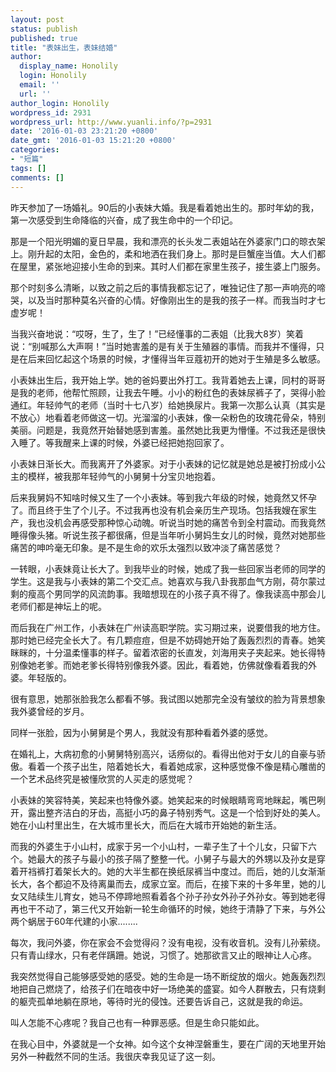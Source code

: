 ```yaml
---
layout: post
status: publish
published: true
title: "表妹出生，表妹结婚"
author:
  display_name: Honolily
  login: Honolily
  email: ''
  url: ''
author_login: Honolily
wordpress_id: 2931
wordpress_url: http://www.yuanli.info/?p=2931
date: '2016-01-03 23:21:20 +0800'
date_gmt: '2016-01-03 15:21:20 +0800'
categories:
- "短篇"
tags: []
comments: []
---
```

<p>昨天参加了一场婚礼。90后的小表妹大婚。我是看着她出生的。那时年幼的我，第一次感受到生命降临的兴奋，成了我生命中的一个印记。</p>
<p>那是一个阳光明媚的夏日早晨，我和漂亮的长头发二表姐站在外婆家门口的晾衣架上。刚升起的太阳，金色的，柔和地洒在我们身上。那时是巨蟹座当值。大人们都在屋里，紧张地迎接小生命的到来。其时人们都在家里生孩子，接生婆上门服务。</p>
<p>那个时刻多么清晰，以致之前之后的事情我都忘记了，唯独记住了那一声响亮的啼哭，以及当时那种莫名兴奋的心情。好像刚出生的是我的孩子一样。而我当时才七虚岁呢！</p>
<p>当我兴奋地说：&ldquo;哎呀，生了，生了！&rdquo;已经懂事的二表姐（比我大8岁）笑着说：&ldquo;别喊那么大声啊！&rdquo;当时她害羞的是有关于生殖器的事情。而我并不懂得，只是在后来回忆起这个场景的时候，才懂得当年豆蔻初开的她对于生殖是多么敏感。</p>
<p>小表妹出生后，我开始上学。她的爸妈要出外打工。我背着她去上课，同村的哥哥是我的老师，他帮忙照顾，让我去午睡。小小的粉红色的表妹尿裤子了，哭得小脸通红。年轻帅气的老师（当时十七八岁）给她换尿片。我第一次那么认真（其实是不放心）地看着老师做这一切。光溜溜的小表妹，像一朵粉色的玫瑰花骨朵，特别美丽。问题是，我竟然开始替她感到害羞。虽然她比我更为懵懂。不过我还是很快入睡了。等我醒来上课的时候，外婆已经把她抱回家了。</p>
<p>小表妹日渐长大。而我离开了外婆家。对于小表妹的记忆就是她总是被打扮成小公主的模样，被我那年轻帅气的小舅舅十分宝贝地抱着。</p>
<p>后来我舅妈不知啥时候又生了一个小表妹。等到我六年级的时候，她竟然又怀孕了。而且终于生了个儿子。不过我再也没有机会亲历生产现场。包括我嫂在家生产，我也没机会再感受那种惊心动魄。听说当时她的痛苦令到全村震动。而我竟然睡得像头猪。听说生孩子都很痛，但是当年听小舅妈生女儿的时候，竟然对她那些痛苦的呻吟毫无印象。是不是生命的欢乐太强烈以致冲淡了痛苦感觉？</p>
<p>一转眼，小表妹竟让长大了。到我毕业的时候，她成了我一些回家当老师的同学的学生。这是我与小表妹的第二个交汇点。她喜欢与我八卦我那血气方刚，荷尔蒙过剩的瘦高个男同学的风流韵事。我暗想现在的小孩子真不得了。像我读高中那会儿老师们都是神坛上的呢。</p>
<p>而后我在广州工作，小表妹在广州读高职学院。实习期过来，说要借我的地方住。那时她已经完全长大了。有几颗痘痘，但是不妨碍她开始了轰轰烈烈的青春。她笑眯眯的，十分温柔懂事的样子。留着浓密的长直发，刘海用夹子夹起来。她长得特别像她老爹。而她老爹长得特别像我外婆。因此，看着她，仿佛就像看着我的外婆。年轻版的。</p>
<p>很有意思，她那张脸我怎么都看不够。我试图以她那完全没有皱纹的脸为背景想象我外婆曾经的岁月。</p>
<p>同样一张脸，因为小舅舅是个男人，我就没有那种看着外婆的感觉。</p>
<p>在婚礼上，大病初愈的小舅舅特别高兴，话痨似的。看得出他对于女儿的自豪与骄傲。看着一个孩子出生，陪着她长大，看着她成家，这种感觉像不像是精心雕凿的一个艺术品终究是被懂欣赏的人买走的感觉呢？</p>
<p>小表妹的笑容特美，笑起来也特像外婆。她笑起来的时候眼睛弯弯地眯起，嘴巴咧开，露出整齐洁白的牙齿，高挺小巧的鼻子特别秀气。这是一个恰到好处的美人。她在小山村里出生，在大城市里长大，而后在大城市开始她的新生活。</p>
<p>而我的外婆生于小山村，成家于另一个小山村，一辈子生了十个儿女，只留下六个。她最大的孩子与最小的孩子隔了整整一代。小舅子与最大的外甥以及孙女是穿着开裆裤打着架长大的。她的大半生都在换纸尿裤当中度过。而后，她的儿女渐渐长大，各个都迫不及待离巢而去，成家立室。而后，在接下来的十多年里，她的儿女又陆续生儿育女，她马不停蹄地照看着各个孙子孙女外孙子外孙女。等到她老得再也干不动了，第三代又开始新一轮生命循环的时候，她终于清静了下来，与外公两个蜗居于60年代建的小家........</p>
<p>每次，我问外婆，你在家会不会觉得闷？没有电视，没有收音机。没有儿孙萦绕。只有青山绿水，只有老伴蹒跚。她说，习惯了。她那欲言又止的眼神让人心疼。</p>
<p>我突然觉得自己能够感受她的感受。她的生命是一场不断绽放的烟火。她轰轰烈烈地把自己燃烧了，给孩子们在暗夜中好一场绝美的盛宴。如今人群散去，只有烧剩的躯壳孤单地躺在原地，等待时光的侵蚀。还要告诉自己，这就是我的命运。</p>
<p>叫人怎能不心疼呢？我自己也有一种罪恶感。但是生命只能如此。</p>
<p>在我心目中，外婆就是一个女神。如今这个女神涅磐重生，要在广阔的天地里开始另外一种截然不同的生活。我很庆幸我见证了这一刻。</p>
<p>&nbsp;</p>
<p>&nbsp;</p>
<p>&nbsp;</p>
